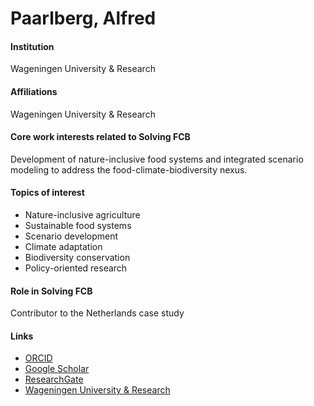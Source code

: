 # Paarlberg, Alfred

#### Institution

Wageningen University & Research

#### Affiliations

Wageningen University & Research

#### Core work interests related to Solving FCB

Development of nature-inclusive food systems and integrated scenario modeling to address the food-climate-biodiversity nexus.

#### Topics of interest

* Nature-inclusive agriculture
* Sustainable food systems
* Scenario development
* Climate adaptation
* Biodiversity conservation
* Policy-oriented research

#### Role in Solving FCB

Contributor to the Netherlands case study

#### Links

* [ORCID](https://orcid.org/0009-0003-3269-8060)
* [Google Scholar](https://scholar.google.com/citations?user=2PPa9XoAAAAJ)
* [ResearchGate](https://www.researchgate.net/profile/Alfred-Paarlberg)
* [Wageningen University & Research](https://www.wur.nl/en/persons/alfred-ajf-paarlberg.htm)
